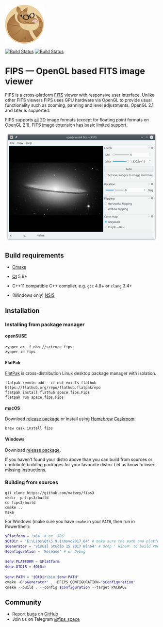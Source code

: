 ![LOGO](/dist/freedesktop/128x128/space.fips.Fips.png)

[![Build Status](https://travis-ci.org/matwey/fips3.svg?branch=master)](https://travis-ci.org/matwey/fips3)
[![Build Status](https://ci.appveyor.com/api/projects/status/github/matwey/fips3?branch=master&svg=true)](https://ci.appveyor.com/project/matwey/fips3)

FIPS — OpenGL based FITS image viewer
=====================================

FIPS is a cross-platform [FITS](https://fits.gsfc.nasa.gov) viewer with
responsive user interface. Unlike other FITS viewers FIPS uses GPU hardware via
OpenGL to provide usual functionality such as zooming, panning and level
adjustments. OpenGL 2.1 and later is supported.

FIPS supports [all](http://archive.stsci.edu/fits/users_guide/) 2D image formats
(except for floating point formats on OpenGL 2.1). FITS image extension has
basic limited support.

![Screenshot](/.screenshot/1.png)

Build requirements
------------------

-   [Cmake](https://cmake.org)

-   [Qt](https://www.qt.io) 5.6+

-   C++11 compatible C++ compiler, e.g. `gcc` 4.8+ or `clang` 3.4+

-   (Windows only) [NSIS](http://nsis.sourceforge.net/Main_Page)

Installation
------------

### Installing from package manager

#### openSUSE

~~~~~~~~~~~~~~~~~~~~~~~~~~~~~~~~~~~~~~~~~~~~~~~~~~~~~~~~~~~~~~~~~~~~~~~~~~~~~~~~
zypper ar -f obs://science fips
zypper in fips
~~~~~~~~~~~~~~~~~~~~~~~~~~~~~~~~~~~~~~~~~~~~~~~~~~~~~~~~~~~~~~~~~~~~~~~~~~~~~~~~

#### FlatPak
[FlatPak](https://flatpak.org) is cross-distribution Linux desktop package
manager with isolation.

~~~~~~~~~~~~~~~~~~~~~~~~~~~~~~~~~~~~~~~~~~~~~~~~~~~~~~~~~~~~~~~~~~~~~~~~~~~~~~~~
flatpak remote-add --if-not-exists flathub https://flathub.org/repo/flathub.flatpakrepo
flatpak install flathub space.fips.Fips
flatpak run space.fips.Fips
~~~~~~~~~~~~~~~~~~~~~~~~~~~~~~~~~~~~~~~~~~~~~~~~~~~~~~~~~~~~~~~~~~~~~~~~~~~~~~~~

#### macOS

Download [release package](https://github.com/matwey/fips3/releases/latest) or
install using [Homebrew](https://brew.sh) [Caskroom](http://caskroom.github.io):

~~~~~~~~~~~~~~~~~~~~~~~~~~~~~~~~~~~~~~~~~~~~~~~~~~~~~~~~~~~~~~~~~~~~~~~~~~~~~~~~
brew cask install fips
~~~~~~~~~~~~~~~~~~~~~~~~~~~~~~~~~~~~~~~~~~~~~~~~~~~~~~~~~~~~~~~~~~~~~~~~~~~~~~~~

#### Windows

Download [release package](https://github.com/matwey/fips3/releases/latest).

If you haven't found your distro above than you can build from sources or
contribute building packages for your favourite distro. Let us know to insert
missing instructions.

### Building from sources

~~~~~~~~~~~~~~~~~~~~~~~~~~~~~~~~~~~~~~~~~~~~~~~~~~~~~~~~~~~~~~~~~~~~~~~~~~~~~~~~
git clone https://github.com/matwey/fips3
mkdir -p fips3/build
cd fips3/build
cmake ..
make
~~~~~~~~~~~~~~~~~~~~~~~~~~~~~~~~~~~~~~~~~~~~~~~~~~~~~~~~~~~~~~~~~~~~~~~~~~~~~~~~

For Windows (make sure you have `cmake` in your `PATH`, then run in PowerShell):

~~~~~~~~~~~~~~~~~~~~~~~~~~~~~~~~~~~~~~~~~~~~~~~~~~~~~~~~~~~~~~~~~~~~~~powershell
$Platform = 'x64' # or 'x86'
$QtDir = 'E:\Libs\Qt\5.9.1\msvc2017_64' # make sure the path and platform is right
$Generator = 'Visual Studio 15 2017 Win64' # drop ' Win64' to build x86 version
$Configuration = 'Release' # or Debug

$env:PLATFORM = $Platform
$env:QTDIR = $QtDir

$env:PATH = "$QtDir\bin;$env:PATH"
cmake -G"$Generator" . -DFIPS_CONFIGURATION="$Configuration"
cmake --build . --config $Configuration --target PACKAGE
~~~~~~~~~~~~~~~~~~~~~~~~~~~~~~~~~~~~~~~~~~~~~~~~~~~~~~~~~~~~~~~~~~~~~~~~~~~~~~~~

Community
---------

- Report bugs on [GitHub](https://github.com/matwey/fips3/issues)
- Join us on Telegram [@fips_space](https://t.me/fips_space)

